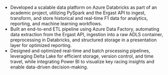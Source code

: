 - Developed a scalable data platform on Azure Databricks as part of an academic project, utilizing PySpark and the Ergast API to ingest, transform, and store historical and real-time F1 data for analytics, reporting, and machine learning workflows.
- Built an end-to-end ETL pipeline using Azure Data Factory, automating data extraction from the Ergast API, ingestion into a raw ADLS container, preprocessing in Databricks, and structured storage in a presentation layer for optimized reporting.
- Designed and optimized real-time and batch processing pipelines, leveraging Delta Lake for efficient storage, version control, and time travel, while integrating Power BI to visualize key racing insights and enable data-driven decision-making.
